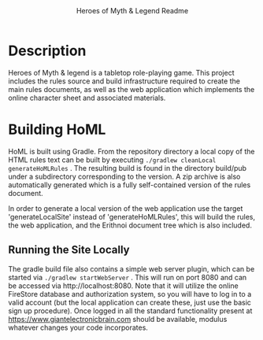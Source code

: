 <!--Generated by Hairball, don't edit this file, instead edit the readme.hairball file (see below)-->

<header>Heroes of Myth & Legend Readme</header>

# Description


Heroes of Myth & legend is a tabletop role-playing game. This project includes the rules source and build infrastructure required to create the main rules documents, as well as the web application which implements the online character sheet and associated materials.

# Building HoML


HoML is built using Gradle. From the repository directory a local copy of the HTML rules text can be built by executing `./gradlew cleanLocal generateHoMLRules` . The resulting build is found in the directory build/pub under a subdirectory corresponding to the version. A zip archive is also automatically generated which is a fully self-contained version of the rules document.

In order to generate a local version of the web application use the target 'generateLocalSite' instead of 'generateHoMLRules', this will build the rules, the web application, and the Erithnoi document tree which is also included.

## Running the Site Locally


The gradle build file also contains a simple web server plugin, which can be started via `./gradlew startWebServer` . This will run on port 8080 and can be accessed via http://localhost:8080. Note that it will utilize the online FireStore database and authorization system, so you will have to log in to a valid account (but the local application can create these, just use the basic sign up procedure). Once logged in all the standard functionality present at https://www.giantelectronicbrain.com should be available, modulus whatever changes your code incorporates.
